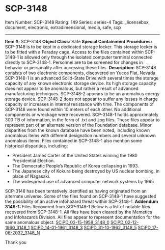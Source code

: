 # SCP-3148
Item Number: SCP-3148
Rating: 149
Series: series-4
Tags: _licensebox, document, electronic, extradimensional, media, safe, scp

---

**Item #:** SCP-3148
**Object Class:** Safe
**Special Containment Procedures:** SCP-3148 is to be kept in a dedicated storage locker. This storage locker is to be fitted with a Faraday cage. Access to the files contained within SCP-3148-1 is allowed only through the isolated computer terminal connected directly to SCP-3148-1. Personnel are to be screened for changes in behavior or personality after accessing these files.
**Description:** SCP-3148 consists of two electronic components, discovered on Yucca Flat, Nevada. SCP-3148-1 is an advanced Solid-State Drive with several times the storage capacity of any known electronic storage device. Its high storage capacity does not appear to be anomalous, but rather a result of advanced manufacturing techniques. SCP-3148-2 appears to be an anomalous energy storage device. SCP-3148-2 does not appear to suffer any losses in charge capacity or increases in internal resistance with time. The components of SCP-3148 were found within 10 meters of each other. No additional components or wreckage were recovered.
SCP-3148-1 holds approximately 300 TB of information, in the form of .txt and .jpg files. These files appear to represent part of an alternate version of the Foundation database. Minor disparities from the known database have been noted, including known anomalous items with different designation numbers and several unknown anomalous items. Files contained in SCP-3148-1 also mention some historical disparities, including:
  * President James Carter of the United States winning the 1980 Presidential Election.
  * The Democratic People’s Republic of Korea collapsing in 1993.
  * The Japanese city of Kokura being destroyed by US nuclear bombing, in place of Nagasaki.
  * The widespread use of advanced computer network systems by 1965

SCP-3148 has been tentatively identified as having originated from an alternate universe. Some of the files found on SCP-3148-1 have suggested the possibility of an active infohazard threat within SCP-3148-1.
**Addendum 3148-1:** Files Recovered from SCP-3148-1
Below is a list of notable files recovered from SCP-3148-1. All files have been cleared by the Memetics and Infohazards Division. All files appear to represent documentation for the same anomalous object.
[SCiPD_03-15-1958_3148_0](/scp-3148-1)
[SCiPD_02-12-1960_3148_1](/scp-3148-2)
[SCiPD_14-01-1961_3148_3](/scp-3148-3)
[SCiPD_31-10-1962_3148_5](/scp-3148-4)
[SCiPD_17-06-2032_3148_N](/scp-3148-5)  

Thank you